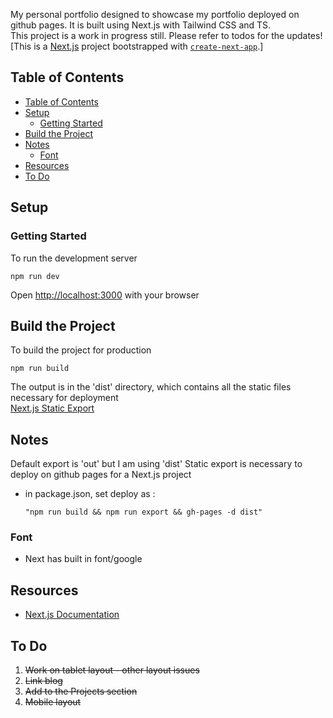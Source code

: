 My personal portfolio designed to showcase my portfolio deployed on github pages. It is built using Next.js with Tailwind CSS and TS.<br>
This project is a work in progress still. Please refer to todos for the updates!<br>
[This is a [Next.js](https://nextjs.org/) project bootstrapped with [`create-next-app`](https://github.com/vercel/next.js/tree/canary/packages/create-next-app).]

## Table of Contents
- [Table of Contents](#table-of-contents)
- [Setup](#setup)
  - [Getting Started](#getting-started)
- [Build the Project](#build-the-project)
- [Notes](#notes)
  - [Font](#font)
- [Resources](#resources)
- [To Do](#to-do)

## Setup
### Getting Started

To run the development server
```
npm run dev
```

Open [http://localhost:3000](http://localhost:3000) with your browser

## Build the Project
To build the project for production
```
npm run build
```
The output is in the 'dist' directory, which contains all the static files necessary for deployment<br>
[Next.js Static Export](https://nextjs.org/docs/pages/building-your-application/deploying/static-exports)
## Notes
Default export is 'out' but I am using 'dist'
Static export is necessary to deploy on github pages for a Next.js project <br>
- in package.json, set deploy as : 
  ```
  "npm run build && npm run export && gh-pages -d dist"
  ```
### Font
  - Next has built in font/google

## Resources

- [Next.js Documentation](https://nextjs.org/docs) 


## To Do
1. ~~Work on tablet layout - other layout issues~~
2. ~~Link blog~~
3. ~~Add to the Projects section~~
4. ~~Mobile layout~~